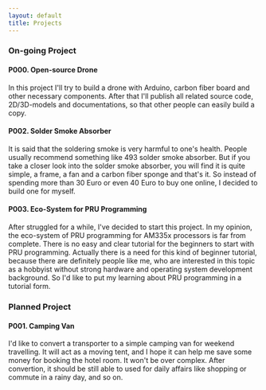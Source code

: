 ```yaml
---
layout: default
title: Projects
---
```

### On-going Project

#### P000. Open-source Drone
In this project I'll try to build a drone with Arduino, carbon fiber board and other necessary components. After that I'll publish all related source code, 2D/3D-models and documentations, so that other people can easily build a copy.

#### P002. Solder Smoke Absorber
It is said that the soldering smoke is very harmful to one's health. People usually recommend something like 493 solder smoke absorber. But if you take a closer look into the solder smoke absorber, you will find it is quite simple, a frame, a fan and a carbon fiber sponge and that's it. So instead of spending more than 30 Euro or even 40 Euro to buy one online, I decided to build one for myself.

#### P003. Eco-System for PRU Programming
After struggled for a while, I've decided to start this project. In my opinion, the eco-system of PRU programming for AM335x processors is far from complete. There is no easy and clear tutorial for the beginners to start with PRU programming. Actually there is a need for this kind of beginner tutorial, because there are definitely people like me, who are interested in this topic as a hobbyist without strong hardware and operating system development background. So I'd like to put my learning about PRU programming in a tutorial form.

### Planned Project

#### P001. Camping Van
I'd like to convert a transporter to a simple camping van for weekend travelling. It will act as a moving tent, and I hope it can help me save some money for booking the hotel room. It won't be over complex. After convertion, it should be still able to used for daily affairs like shopping or commute in a rainy day, and so on.